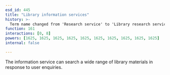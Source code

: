 ```yaml
---
esd_id: 445
title: "Library information services"
history: >-
  Term name changed from 'Research service' to 'Library research service' and scope notes added in version 2.02. Scope notes updated to cover all searches in version 3.00. Term name changed from 'Library research service' to 'Libraries - information services' in version 3.00. Name changed to 'Library information services' in version 4.00.
function: 161
interactions: [0, 8]
powers: [1625, 1625, 1625, 1625, 1625, 1625, 1625, 1625, 1625, 1625]
internal: false

---
```


The information service can search a wide range of library materials in response to user enquiries.

